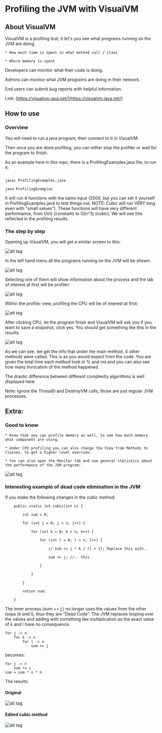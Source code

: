# Profiling the JVM with VisualVM

## About VisualVM

VisualVM is a profiling tool, it let's you see what programs running on the JVM are doing.

    * How much time is spent in what method call / class
    
    * Where memory is spent

Developers can monitor what their code is doing.

Admins can monitor what JVM programs are doing in their network.

End users can submit bug reports with helpful information.

Link: [https://visualvm.java.net/](https://visualvm.java.net/)

## How to use

### Overview

You will need to run a java program, then connect to it in VisualVM. 

Then once you are done profiling, you can either stop the profiler or wait for the program to finish.

As an example here in this repo, there is a ProfilingExamples.java file, to run it:

```

javac ProfilingExamples.java

java ProfilingExamples

```

It will run 4 functions with the same input (2000, but you can set it yourself in ProfilingExamples.java to test things out. 
NOTE: Cubic will run VERY long even with "small values").
These functions will have very different performance, from O(n) (constant) to O(n^3) (cubic). We will see this reflected in the profiling results.

### The step by step

Opening up VisualVM, you will get a similar screen to this:

![alt tag](visual_vm_snapshot.png)

In the left hand menu all the programs running on the JVM will be shown:

![alt tag](visual_vm_snapshot_running_instances.png)

Selecting one of them will show information about the process and the tab of interest at first will be profiler:

![alt tag](visual_vm_snapshot_profiler_tab.png)

Within the profiler view, profiling the CPU will be of interest at first:

![alt tag](visual_vm_snapshot_profiler_cpu.png)

After clicking CPU, let the program finish and VisualVM will ask you if you want to save a snapshot, click yes. You should get something like this in the results:

![alt tag](visual_vm_snapshot_profiler_snapshot.png)

As we can see, we get the info that under the main method, 4 other methods were called. This is as you would expect from the code. 
You are given the total time each method took in % and ms and you can also see how many Invocation of the method happened.

The drastic difference between different complexity algorithms is well displayed here.

Note: Ignore the Thread0 and DestroyVM calls, those are just regular JVM processes.

## Extra:

### Good to know

    * Know that you can profile memory as well, to see how much memory what component are using.
    
    * Under CPU profiling you can also change the View from Methods to Classes, to get a higher level overview.
    
    * You can also open the Monitor tab and see general statistics about the performance of the JVM program:
    
![alt tag](visual_vm_snapshot_profiler_snapshot_monitor.png)

### Interesting example of dead code elimination in the JVM

If you make the following changes in the cubic method:

```
    public static int cubic(int n) {
    
        int sum = 0;
        
        for (int j = 0; j < n; j++) {
        
            for (int k = 0; k < n; k++) {
            
                for (int l = 0; l < n; l++) {
                
                    // sum += j * k / (l + 1); Replace this with..
                    
                    sum += j; //.. this
                    
                }
                
            }
            
        }
        
        return sum;
        
    }
```

The inner process (sum += j;) no longer uses the values from the other loops (k and l), thus they are "Dead Code". The 
JVM replaces looping over the values and adding with something like multiplication as the exact value of k and l have no consequence.

```
for j -> n
    for k -> n
        for l -> n
            sum += j
```

becomes:

```
for j -> n
    sum += j
sum = sum * n * n
```

The results:

#### Original

![alt tag](dead_code_elimination_not_eliminated.jpg)

#### Edited cubic method

![alt tag](dead_code_elimination_eliminated.jpg)